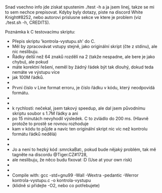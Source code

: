 Snad vsechno info jde ziskat spustenim ./test -h a ja jsem linej, takze se mi to sem nechce prepisovat. Kdyby byly dotazy, piste na discord White Knight#8252, nebo autorovi prislusne sekce ve ktere je problem (viz ./test.sh -h, CREDITS).

Poznámka k C testovacímu skriptu:
 * Přepis skriptu 'kontrola-vystupu.sh' do C.
 * Měl by zpracovávat vstupy stejně, jako originální skript (čte z stdinu), ale nic neslibuju.
 * Řádky delší než 64 znaků rozdělí na 2 (takže nespadne, ale bere je jako chybu), ale pokud
 * máte korektní řešení, neměl by žádný řádek být tak dlouhý, dokud teda nemáte ve výstupu více
 * jak 100M řádků.
 *
 * První číslo v Line format erroru, je číslo řádku v kódu, který neodpovídá formátu.
 *
 *
 * k rychlosti: nečekal, jsem takový speedup, ale dal jsem původnímu skriptu soubor s 1.7M řádky a ani
 * po 15 minutách nevyhodil výsledek. C to zvládlo do 200 ms. (Hlavně protože to prostě se rovnou rozhoduje
 * kam v kódu to půjde a navíc ten originální skript nic víc než kontrolu formátu řádků nedělá)
 *
 *
 * Jo a není to hezký kód :smrckaBat:, pokud bude nějaký problém, tak mě tagněte na discordu  @Tiger.CZ#1728,
 * ale neslibuju, že něco budu fixovat :D (Use at your own risk)
 *
 *
 * Compile with: gcc -std=gnu99 -Wall -Wextra -pedantic -Werror kontrola-vystupu.c -o kontrola-vystupu
 * (klidně si přidejte -O2, nebo co potřebujete)
